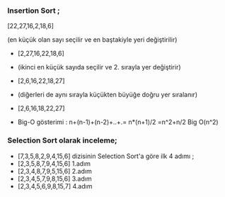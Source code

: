 ### Insertion Sort ;
[22,27,16,2,18,6]

(en küçük olan sayı seçilir ve en baştakiyle yeri değiştirilir)
- [2,27,16,22,18,6]

- (ikinci en küçük sayıda seçilir ve 2. sırayla yer değiştirir)
- [2,6,16,22,18,27]
- (diğerleri de aynı sırayla küçükten büyüğe doğru yer sıralanır)
- [2,6,16,18,22,27]

- Big-O gösterimi : n+(n-1)+(n-2)+..+.= n*(n+1)/2 
=n^2+n/2
Big O(n^2)

### Selection Sort olarak inceleme;
- [7,3,5,8,2,9,4,15,6] dizisinin Selection Sort'a göre ilk 4 adımı ;
- [2,3,5,8,7,9,4,15,6] 1.adım
- [2,3,4,8,7,9,5,15,6] 2.adım
- [2,3,4,5,7,9,8,15,6] 3.adım
- [2,3,4,5,6,9,8,15,7] 4.adım
